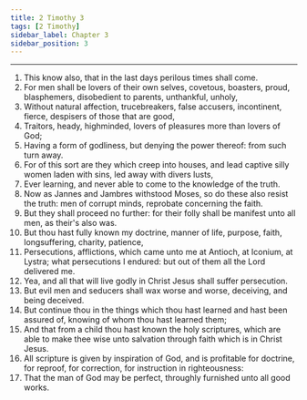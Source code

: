 ```yaml
---
title: 2 Timothy 3
tags: [2 Timothy]
sidebar_label: Chapter 3
sidebar_position: 3
---
```


---
1. This know also, that in the last days perilous times shall come.
2. For men shall be lovers of their own selves, covetous, boasters, proud, blasphemers, disobedient to parents, unthankful, unholy,
3. Without natural affection, trucebreakers, false accusers, incontinent, fierce, despisers of those that are good,
4. Traitors, heady, highminded, lovers of pleasures more than lovers of God;
5. Having a form of godliness, but denying the power thereof: from such turn away.
6. For of this sort are they which creep into houses, and lead captive silly women laden with sins, led away with divers lusts,
7. Ever learning, and never able to come to the knowledge of the truth.
8. Now as Jannes and Jambres withstood Moses, so do these also resist the truth: men of corrupt minds, reprobate concerning the faith.
9. But they shall proceed no further: for their folly shall be manifest unto all men, as their's also was.
10. But thou hast fully known my doctrine, manner of life, purpose, faith, longsuffering, charity, patience,
11. Persecutions, afflictions, which came unto me at Antioch, at Iconium, at Lystra; what persecutions I endured: but out of them all the Lord delivered me.
12. Yea, and all that will live godly in Christ Jesus shall suffer persecution.
13. But evil men and seducers shall wax worse and worse, deceiving, and being deceived.
14. But continue thou in the things which thou hast learned and hast been assured of, knowing of whom thou hast learned them;
15. And that from a child thou hast known the holy scriptures, which are able to make thee wise unto salvation through faith which is in Christ Jesus.
16. All scripture is given by inspiration of God, and is profitable for doctrine, for reproof, for correction, for instruction in righteousness:
17. That the man of God may be perfect, throughly furnished unto all good works.